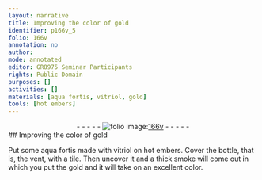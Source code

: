 ```yaml
---
layout: narrative
title: Improving the color of gold
identifier: p166v_5
folio: 166v
annotation: no
author:
mode: annotated
editor: GR8975 Seminar Participants
rights: Public Domain
purposes: []
activities: []
materials: [aqua fortis, vitriol, gold]
tools: [hot embers]
---
```


 <div class="folio" align="center">- - - - - <a href="http://gallica.bnf.fr/ark:/12148/btv1b10500001g/f338.image" target="_blank"><img src="https://cu-mkp.github.io/GR8975-edition/assets/photo-icon.png" alt="folio image: " style="display:inline-block; margin-bottom:-3px;"/>166v</a> - - - - - </div> 
## Improving the color of gold

 
Put some <span class="material">aqua fortis</span> made with <span class="material">vitriol</span> on <span class="tool">hot embers</span>. Cover the bottle, that is, the vent, with a tile. Then uncover it and a thick smoke will come out in which you put the <span class="material">gold</span> and it will take on an excellent color.
 